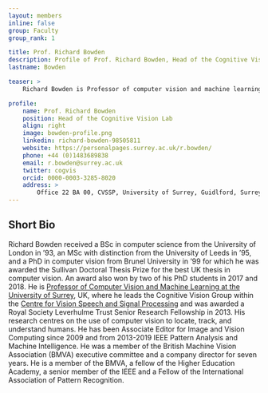 ```yaml
---
layout: members
inline: false
group: Faculty
group_rank: 1

title: Prof. Richard Bowden
description: Profile of Prof. Richard Bowden, Head of the Cognitive Vision Lab.
lastname: Bowden

teaser: >
    Richard Bowden is Professor of computer vision and machine learning at the University of Surrey where he leads the Cognitive Vision Lab within the Centre for Vision, Speech and Signal Processing.

profile:
    name: Prof. Richard Bowden
    position: Head of the Cognitive Vision Lab
    align: right
    image: bowden-profile.png
    linkedin: richard-bowden-98505811
    website: https://personalpages.surrey.ac.uk/r.bowden/
    phone: +44 (0)1483689838
    email: r.bowden@surrey.ac.uk
    twitter: cogvis
    orcid: 0000-0003-3285-8020
    address: >
        Office 22 BA 00, CVSSP, University of Surrey, Guidlford, Surrey, GU27XH<br />
---
```

## Short Bio
Richard Bowden received a BSc in computer science from the University of London in ’93, an MSc with distinction from the University of Leeds in ’95, and a PhD in computer vision from Brunel University in ’99 for which he was awarded the Sullivan Doctoral Thesis Prize for the best UK thesis in computer vision. An award also won by two of his PhD students in 2017 and 2018. He is [Professor of Computer Vision and Machine Learning at the University of Surrey](https://www.surrey.ac.uk/people/richard-bowden), UK, where he leads the Cognitive Vision Group within the [Centre for Vision Speech and Signal Processing](https://www.surrey.ac.uk/centre-vision-speech-signal-processing) and was awarded a Royal Society Leverhulme Trust Senior Research Fellowship in 2013. His research centres on the use of computer vision to locate, track, and understand humans. He has been Associate Editor for Image and Vision Computing since 2009 and from 2013-2019 IEEE Pattern Analysis and Machine Intelligence. He was a member of the British Machine Vision Association (BMVA) executive committee and a company director for seven years. He is a member of the BMVA, a fellow of the Higher Education Academy, a senior member of the IEEE and a Fellow of the International Association of Pattern Recognition.